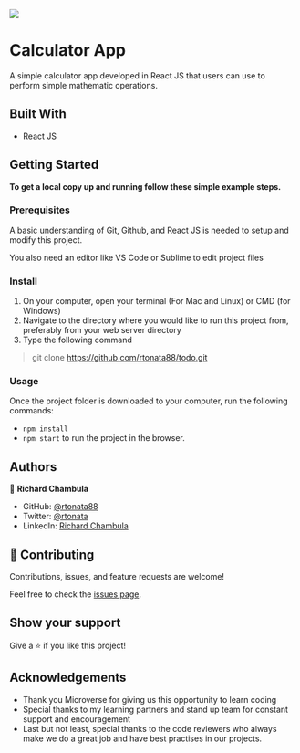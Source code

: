 ![](https://img.shields.io/badge/Microverse-blueviolet)

# Calculator App
A simple calculator app developed in React JS that users can use to perform simple mathematic operations.


## Built With

- React JS

## Getting Started

**To get a local copy up and running follow these simple example steps.**

### Prerequisites
A basic understanding of Git, Github, and React JS is needed to setup and modify this project.

You also need an editor like VS Code or Sublime to edit project files

### Install
1. On your computer, open your terminal (For Mac and Linux) or CMD (for Windows) 
2. Navigate to the directory where you would like to run this project from, preferably from your web server directory
3. Type the following command

> git clone https://github.com/rtonata88/todo.git


### Usage
Once the project folder is downloaded to your computer, run the following commands:
- `npm install`
- `npm start` to run the project in the browser.


## Authors

👤 **Richard Chambula**

- GitHub: [@rtonata88](https://github.com/rtonata88)
- Twitter: [@rtonata](https://twitter.com/rtonata)
- LinkedIn: [Richard Chambula](https://www.linkedin.com/in/richard-chambula-49198425/)

## 🤝 Contributing

Contributions, issues, and feature requests are welcome!

Feel free to check the [issues page](../../issues/).

## Show your support

Give a ⭐️ if you like this project!

## Acknowledgements
- Thank you Microverse for giving us this opportunity to learn coding
- Special thanks to my learning partners and stand up team for constant support and encouragement
- Last but not least, special thanks to the code reviewers who always make we do a great job and have best practises in our projects.
